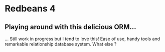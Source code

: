 # Redbeans 4
## Playing around with this delicious ORM...

... Still work in progress but I tend to love this! Ease of use, handy tools and remarkable relationship database system.
What else ?

